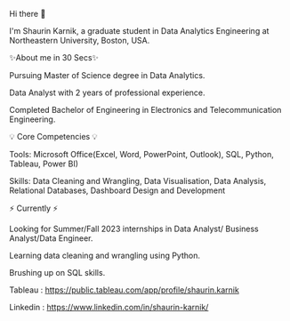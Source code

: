 Hi there 🙋

I'm Shaurin Karnik, a graduate student in Data Analytics Engineering at Northeastern University, Boston, USA.


✨About me in 30 Secs✨

Pursuing Master of Science degree in Data Analytics.

Data Analyst with 2 years of professional experience.

Completed Bachelor of Engineering in Electronics and Telecommunication Engineering.

💡 Core Competencies 💡

Tools: Microsoft Office(Excel, Word, PowerPoint, Outlook), SQL, Python, Tableau, Power BI)

Skills: Data Cleaning and Wrangling, Data Visualisation, Data Analysis, Relational Databases, Dashboard Design and Development

⚡️ Currently ⚡️

Looking for Summer/Fall 2023 internships in Data Analyst/ Business Analyst/Data Engineer.

Learning data cleaning and wrangling using Python.

Brushing up on SQL skills.

Tableau : https://public.tableau.com/app/profile/shaurin.karnik

Linkedin : https://www.linkedin.com/in/shaurin-karnik/
